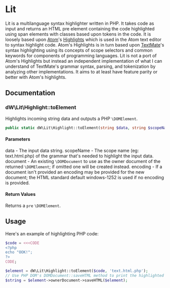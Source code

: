 [a]: https://atom.io
[b]: https://github.com/atom/highlights
[c]: https://macromates.com

# Lit #

Lit is a multilanguage syntax highlighter written in PHP. It takes code as input and returns an HTML pre element containing the code highlighted using span elements with classes based upon tokens in the code. It is loosely based upon [Atom][a]'s [Highlights][b] which is used in the Atom text editor to syntax highlight code. Atom's Highlights is in turn based upon [TextMate][c]'s syntax highlighting using its concepts of scope selectors and common keywords for components of programming languages. Lit is not a port of Atom's Highlights but instead an independent implementation of what I can understand of TextMate's grammar syntax, parsing, and tokenization by analyzing other implementations. It aims to at least have feature parity or better with Atom's highlights.

## Documentation ##

### dW\\Lit\\Highlight::toElement ###

Highlights incoming string data and outputs a PHP `\DOMElement`.

```php
public static dW\Lit\Highlight::toElement(string $data, string $scopeName, ?\DOMDocument $document = null, string $encoding = 'windows-1252'): \DOMElement
```

#### Parameters ####

data - The input data string.
scopeName - The scope name (eg: text.html.php) of the grammar that's needed to highlight the input data.
document - An existing `\DOMDocument` to use as the owner document of the returned `\DOMElement`; if omitted one will be created instead.
encoding - If a document isn't provided an encoding may be provided for the new document; the HTML standard default windows-1252 is used if no encoding is provided.

#### Return Values ####

Returns a `pre` `\DOMElement`.

## Usage ##

Here's an example of highlighting PHP code:

```php
$code = <<<CODE
<?php
echo "OOK!";
?>
CODE;

$element = dW\Lit\Highlight::toElement($code, 'text.html.php');
// Use PHP DOM's DOMDocument::saveHTML method to print the highlighted markup.
$string = $element->ownerDocument->saveHTML($element);
```



